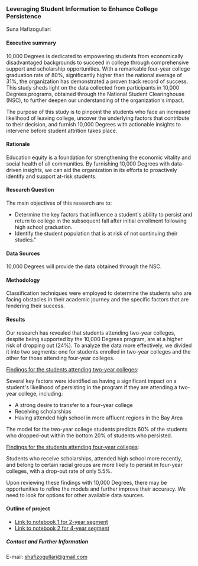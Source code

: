 ### Leveraging Student Information to Enhance College Persistence

Suna Hafizogullari

#### Executive summary
10,000 Degrees is dedicated to empowering students from economically disadvantaged backgrounds to succeed in college through comprehensive support and scholarship opportunities. With a remarkable four-year college graduation rate of 80%, significantly higher than the national average of 31%, the organization has demonstrated a proven track record of success. This study sheds light on the data collected from participants in 10,000 Degrees programs, obtained through the National Student Clearinghouse (NSC), to further deepen our understanding of the organization's impact.

The purpose of this study is to pinpoint the students who face an increased likelihood of leaving college, uncover the underlying factors that contribute to their decision, and furnish 10,000 Degrees with actionable insights to intervene before student attrition takes place. 

#### Rationale
Education equity is a foundation for strengthening the economic vitality and social health of all communities. By furnishing 10,000 Degrees with data-driven insights, we can aid the organization in its efforts to proactively identify and support at-risk students.

#### Research Question
The main objectives of this research are to:

- Determine the key factors that influence a student's ability to persist and return to college in the subsequent fall after initial enrollment following high school graduation.
- Identify the student population that is at risk of not continuing their studies."

#### Data Sources
10,000 Degrees will provide the data obtained through the NSC.

#### Methodology
Classification techniques were employed to determine the students who are facing obstacles in their academic journey and the specific factors that are hindering their success.

#### Results
Our research has revealed that students attending two-year colleges, despite being supported by the 10,000 Degrees program, are at a higher risk of dropping out (24%). To analyze the data more effectively, we divided it into two segments: one for students enrolled in two-year colleges and the other for those attending four-year colleges.

<u>Findings for the students attending two-year colleges</u>:

Several key factors were identified as having a significant impact on a student's likelihood of persisting in the program if they are attending a two-year college, including:
- A strong desire to transfer to a four-year college
- Receiving scholarships
- Having attended high school in more affluent regions in the Bay Area

The model for the two-year college students predicts 60% of the students who dropped-out within the bottom 20% of students who persisted.

<u>Findings for the students attending four-year colleges</u>:

Students who receive scholarships, attended high school more recently, and belong to certain racial groups are more likely to persist in four-year colleges, with a drop-out rate of only 5.5%.

Upon reviewing these findings with 10,000 Degrees, there may be opportunities to refine the models and further improve their accuracy. We need to look for options for other available data sources.

#### Outline of project

- [Link to notebook 1 for 2-year segment]()
- [Link to notebook 2 for 4-year segment]()

##### Contact and Further Information
E-mail: shafizogullari@gmail.com
